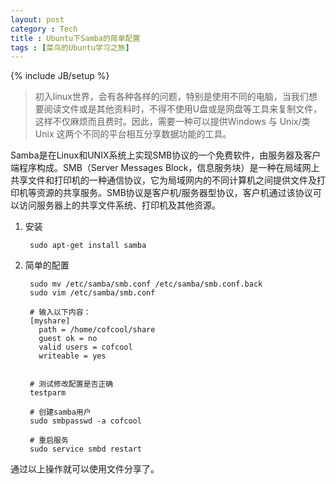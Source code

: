 ```yaml
---
layout: post
category : Tech
title : Ubuntu下Samba的简单配置
tags : [菜鸟的Ubuntu学习之旅]
---
```

{% include JB/setup %}

>初入linux世界，会有各种各样的问题，特别是使用不同的电脑，当我们想要阅读文件或是其他资料时，不得不使用U盘或是网盘等工具来复制文件，这样不仅麻烦而且费时。因此，需要一种可以提供Windows 与 Unix/类Unix 这两个不同的平台相互分享数据功能的工具。

Samba是在Linux和UNIX系统上实现SMB协议的一个免费软件，由服务器及客户端程序构成。SMB（Server Messages Block，信息服务块）是一种在局域网上共享文件和打印机的一种通信协议，它为局域网内的不同计算机之间提供文件及打印机等资源的共享服务。SMB协议是客户机/服务器型协议，客户机通过该协议可以访问服务器上的共享文件系统、打印机及其他资源。

1. 安装

        sudo apt-get install samba
        
2. 简单的配置

        sudo mv /etc/samba/smb.conf /etc/samba/smb.conf.back
        sudo vim /etc/samba/smb.conf
        
        # 输入以下内容：
        [myshare]
          path = /home/cofcool/share 
          guest ok = no
          valid users = cofcool
          writeable = yes
          
         
        # 测试修改配置是否正确
        testparm
        
        # 创建samba用户
        sudo smbpasswd -a cofcool
        
        # 重启服务
        sudo service smbd restart
        
通过以上操作就可以使用文件分享了。